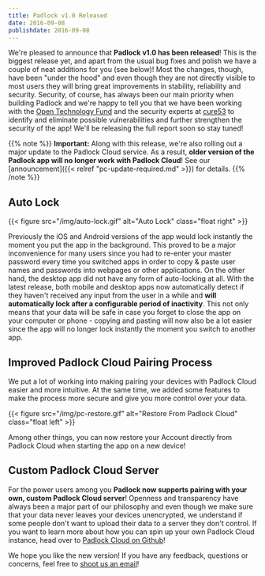 ```yaml
---
title: Padlock v1.0 Released
date: 2016-09-08
publishdate: 2016-09-08
---
```


We're pleased to announce that **Padlock v1.0 has been released**! This is the
biggest release yet, and apart from the usual bug fixes and polish we have a
couple of neat additions for you (see below)! Most the changes, though, have
been "under the hood" and even though they are not directly visible to most
users they will bring great improvements in stability, reliability and
security. Security, of course, has always been our main priority when building
Padlock and we're happy to tell you that we have been working with the
[Open Technology Fund](https://www.opentech.fund/) and the security experts at
[cure53](https://cure53.de/) to identify and eliminate possible vulnerabilities
and further strengthen the security of the app! We'll be releasing the full
report soon so stay tuned!

{{% note %}}
**Important:** Along with this release, we're also rolling out a major update
to the Padlock Cloud service. As a result, **older version of the Padlock
app will no longer work with Padlock Cloud**! See our
[announcement]({{< relref "pc-update-required.md" >}}) for details.
{{% /note %}}

## Auto Lock

{{< figure src="/img/auto-lock.gif" alt="Auto Lock" class="float right" >}}

Previously the iOS and Android versions of the app would lock instantly the
moment you put the app in the background.  This proved to be a major
inconvenience for many users since you had to re-enter your master password
every time you switched apps in order to copy &amp; paste user names and
passwords into webpages or other applications. On the other hand, the desktop
app did not have any form of auto-locking at all. With the latest release, both
mobile and desktop apps now automatically detect if they haven't received any
input from the user in a while and **will automatically lock after a
configurable period of inactivity**. This not only means that your data will be
safe in case you forget to close the app on your computer or phone - copying
and pasting will now also be a lot easier since the app will no longer lock
instantly the moment you switch to another app.

## Improved Padlock Cloud Pairing Process

We put a lot of working into making pairing your devices with Padlock
Cloud easier and more intuitive. At the same time, we added some features to
make the process more secure and give you more control over your data.

{{< figure src="/img/pc-restore.gif" alt="Restore From Padlock Cloud" class="float left" >}}

Among other things, you can now restore your Account directly from Padlock
Cloud when starting the app on a new device!

## Custom Padlock Cloud Server

For the power users among you **Padlock now supports pairing with your own,
custom Padlock Cloud server**! Openness and transparency have always been a major
part of our philosophy and even though we make sure that your data never leaves
your devices unencrypted, we understand if some people don't want to upload
their data to a server they don't control. If you want to learn more about how
you can spin up your own Padlock Cloud instance, head over to
[Padlock Cloud on Github](https://github.com/maklesoft/padlock-cloud)!

We hope you like the new version! If you have any feedback, questions or
concerns, feel free to [shoot us an email](mailto:support@padlock.io)!
